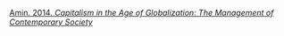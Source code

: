 [Amin. 2014. _Capitalism in the Age of Globalization: The Management of Contemporary Society_](zotero://select/items/1_RVDZBFMG)
